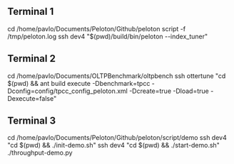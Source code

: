 ## Terminal 1
cd /home/pavlo/Documents/Peloton/Github/peloton
script -f /tmp/peloton.log
ssh dev4 "$(pwd)/build/bin/peloton --index_tuner"

## Terminal 2
cd /home/pavlo/Documents/OLTPBenchmark/oltpbench
ssh ottertune "cd $(pwd) && ant build execute -Dbenchmark=tpcc -Dconfig=config/tpcc_config_peloton.xml -Dcreate=true -Dload=true -Dexecute=false"

## Terminal 3
cd /home/pavlo/Documents/Peloton/Github/peloton/script/demo
ssh dev4 "cd $(pwd) && ./init-demo.sh"
ssh dev4 "cd $(pwd) && ./start-demo.sh"
./throughput-demo.py